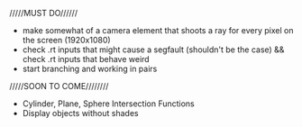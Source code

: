 
/////MUST DO//////

-	make somewhat of a camera element that shoots a ray for every pixel on the screen (1920x1080)
-	check .rt inputs that might cause a segfault (shouldn't be the case) && check .rt inputs that behave weird
-	start branching and working in pairs

/////SOON TO COME////////

-	Cylinder, Plane, Sphere Intersection Functions
-	Display objects without shades
